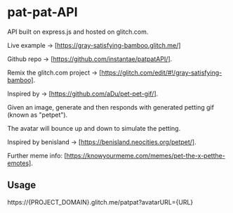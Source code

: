 # pat-pat-API

API built on express.js and hosted on glitch.com.

Live example -> [https://gray-satisfying-bamboo.glitch.me/]

Github repo -> [https://github.com/instantae/patpatAPI/].

Remix the glitch.com project -> [https://glitch.com/edit/#!/gray-satisfying-bamboo].

Inspired by -> [https://github.com/aDu/pet-pet-gif/].

Given an image, generate and then responds with generated petting gif (known as "petpet"). 

The avatar will bounce up and down to simulate the petting.

Inspired by benisland -> [https://benisland.neocities.org/petpet/].

Further meme info: [https://knowyourmeme.com/memes/pet-the-x-petthe-emotes].


## Usage

https://{PROJECT_DOMAIN}.glitch.me/patpat?avatarURL={URL}
